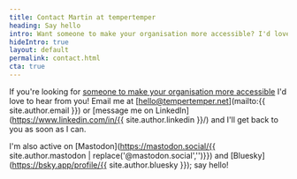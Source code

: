 ```yaml
---
title: Contact Martin at tempertemper
heading: Say hello
intro: Want someone to make your organisation more accessible? I'd love to hear from you! Email me and I'll get back to you as soon as I can.
hideIntro: true
layout: default
permalink: contact.html
cta: true
---
```


If you're looking for [someone to make your organisation more accessible](/consultancy) I'd love to hear from you! Email me at [hello@tempertemper.net](mailto:{{ site.author.email }}) or [message me on LinkedIn](https://www.linkedin.com/in/{{ site.author.linkedin }}/) and I'll get back to you as soon as I can.

I'm also active on [Mastodon](https://mastodon.social/{{ site.author.mastodon | replace('@mastodon.social','')}}) and [Bluesky](https://bsky.app/profile/{{ site.author.bluesky }}); say hello!
